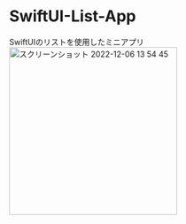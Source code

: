 # SwiftUI-List-App
SwiftUIのリストを使用したミニアプリ
<img width="303" alt="スクリーンショット 2022-12-06 13 54 45" src="https://user-images.githubusercontent.com/65348333/205819288-dd8a9ac5-e060-48f3-b738-f6e056322457.png">
